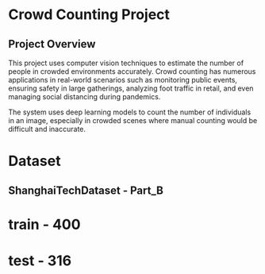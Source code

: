 # Crowd Counting Project

## Project Overview
This project uses computer vision techniques to estimate the number of people in crowded environments accurately. Crowd counting has numerous applications in real-world scenarios such as monitoring public events, ensuring safety in large gatherings, analyzing foot traffic in retail, and even managing social distancing during pandemics.

The system uses deep learning models to count the number of individuals in an image, especially in crowded scenes where manual counting would be difficult and inaccurate.

# Dataset
## ShanghaiTechDataset - Part_B
# train - 400
# test - 316



